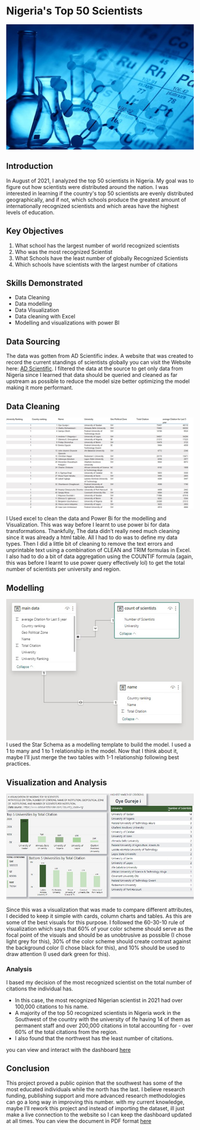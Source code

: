 # Nigeria's Top 50 Scientists

![](introduction.jpg)

## Introduction
In August of 2021, I analyzed the top 50 scientists in Nigeria. My goal was to figure out how scientists were distributed around the nation. I was interested in learning if the country's top 50 scientists are  evenly distributed geographically, and if not, which schools produce the greatest amount of internationally recognized scientists and which areas have the highest levels of education.

## Key Objectives
1.	What school has the largest number of world recognized scientists
2.	Who was the most recognized Scientist
3.	What Schools have the least number of globally Recognized Scientists 
4.	Which schools have scientists with the largest number of citations

## Skills Demonstrated
-	Data Cleaning
-	Data modelling 
-	Data Visualization
-	Data cleaning with Excel
-	Modelling and visualizations with power BI

## Data Sourcing
The data was gotten from AD Scientific index. A website that was created to record the current standings of scientists globally you can visit the Website here: [AD Scientific](https://www.adscientificindex.com/?country_code=ng). I filtered the data at the source to get only data from Nigeria since I learned that data should be queried and cleaned as far upstream as possible to reduce the model size better optimizing the model making it more performant. 

## Data Cleaning
![](Data.jpg)

I Used excel to clean the data and Power Bi for the modelling and Visualization. This was way before I learnt to use power bi for data transformations. Thankfully, The data didn’t really need much cleaning since it was already a html table. All I had to do was to define my data types. Then I did a little bit of cleaning to remove the text errors and unprintable text using a combination of CLEAN and TRIM formulas in Excel. I also had to do a bit of data aggregation using the COUNTIF formula (again, this was before I learnt to use power query effectively lol) to get the total number of scientists per university and region. 

## Modelling
![](model.jpg)
I used the Star Schema as a modelling template to build the model. I used a 1 to many and 1 to 1 relationship in the model. Now that I think about it, maybe I’ll just merge the two tables with 1-1 relationship following best practices.

## Visualization and Analysis
![](dashboard.jpg)

Since this was a visualization that was made to compare different attributes, I decided to keep it simple with cards, column charts and tables. As this are some of the best visuals for this purpose. I followed the 60-30-10 rule of visualization which says that 60% of your color scheme should serve as the focal point of the visuals and  should be as unobtrusive as possible (I chose light grey for this), 30% of the color scheme should create contrast against the background color (I chose black for this), and 10% should be used to draw attention (I used dark green for this).

### Analysis

I based my decision of the most recognized scientist on the total number of citations the individual has.
- In this case, the most recognized Nigerian scientist in 2021 had over 100,000 citations to his name. 
- A majority of the top 50 recognized scientists in Nigeria work in the Southwest of the country with the university of Ife having 14 of them as permanent staff and over 200,000 citations in total accounting for - over 60% of the total citations from the region. 
- I also found that the northwest has the least number of citations.

you can view and interact with the dashboard [here](https://app.powerbi.com/groups/me/reports/e1137d86-636f-43d6-b1ed-c241dc24ff74?ctid=9498609f-015c-4801-9208-cb37caad375a&pbi_source=linkShare)

## Conclusion

This project proved a public opinion that the southwest has some of the most educated individuals while the north has the last. 
I believe research funding, publishing support and more advanced research methodologies can go a long way in improving this number. 
with my current knowledge, maybe I’ll rework this project and instead of importing the dataset, ill just make a live connection to the website so I can keep the dashboard updated at all times.
You can view the document in PDF format [here](https://github.com/eloka11222/Nigeria-s-Top-50-Scientists/blob/main/top%20scientists.pdf)

